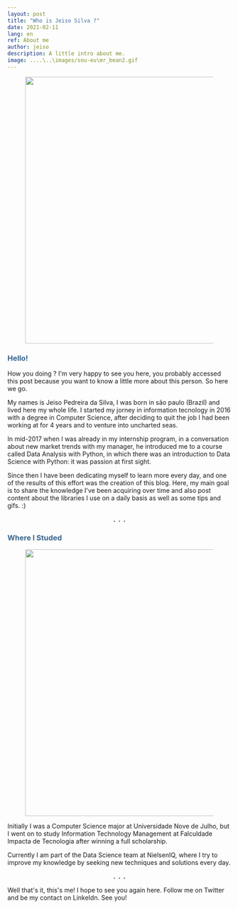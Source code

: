 ```yaml
---
layout: post
title: "Who is Jeiso Silva ?"
date: 2021-02-11
lang: en
ref: About me
author: jeiso
description: A little intro about me.
image: ....\..\images/sou-eu\mr_bean2.gif
---
```


<div align="center">
    <figure>
        <img  style="width:600px; margin:0px" src="../../../images/sou-eu/mr_bean2.gif"/>
    </figure>
</div>

### <span style="color:#36648B">Hello!</span>
<p>How you doing ? I'm very happy to see you here, 
you probably accessed this post because you want to know a little more about this person. So here we go.</p>
<p>My names is Jeiso Pedreira da Silva, I was born in são paulo (Brazil) and lived here my whole life. I started my jorney in information tecnology in 2016 with a degree in Computer Science, after deciding to quit the job I had been working at for 4 years and to venture into uncharted seas.</p>

<p>In mid-2017 when I was already in my internship program, in a conversation about new market trends with my manager, he introduced me to a course called Data Analysis with Python, in which there was an introduction to Data Science with Python: it was passion at first sight.</p> 

<p>Since then I have been dedicating myself to learn more every day, and one of the results of this effort was the creation of this blog. Here, my main goal is to share the knowledge I've been acquiring over time and also post content about the libraries I use on a daily basis as well as some tips and gifs. :)</p>

<div align="center"> <strong>.&nbsp;&nbsp;.&nbsp;&nbsp;.</strong></div>

### <span style="color:#36648B">Where I Studed</span><br>

<div align="center">
    <figure>
        <img  style="width:600px; margin:0px" src="../../../images/sou-eu/harry_potter.gif"/>
    </figure>
</div>

<p>Initially I was a Computer Science major at Universidade Nove de Julho, but I went on to study Information Technology Management at Falculdade Impacta de Tecnologia after winning a full scholarship.</p>

<p>Currently I am part of the Data Science team at NielsenIQ, where I try to improve my knowledge by seeking new techniques and solutions every day.</p>

<div align="center"> <strong>.&nbsp;&nbsp;.&nbsp;&nbsp;.</strong></div>

<p>Well that's it, this's me! I hope to see you again here. Follow me on Twitter and be my contact on LinkeIdn. See you!</p>



 